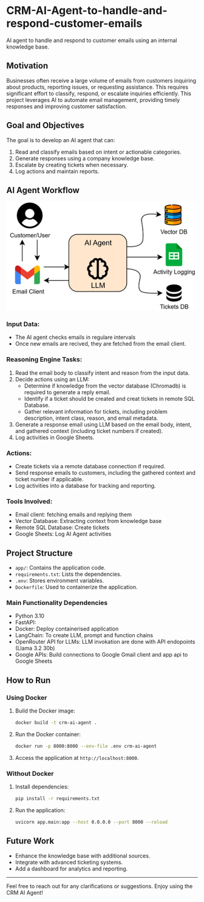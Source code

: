 # CRM-AI-Agent-to-handle-and-respond-customer-emails

AI agent to handle and respond to customer emails using an internal knowledge base.

## Motivation
Businesses often receive a large volume of emails from customers inquiring about products, reporting issues, or requesting assistance. This requires significant effort to classify, respond, or escalate inquiries efficiently. This project leverages AI to automate email management, providing timely responses and improving customer satisfaction.

## Goal and Objectives
The goal is to develop an AI agent that can:
1. Read and classify emails based on intent or actionable categories.
2. Generate responses using a company knowledge base.
3. Escalate by creating tickets when necessary.
4. Log actions and maintain reports.

## AI Agent Workflow

![AI_Agent_workflow](images/ai_agent_workflow.png)

### Input Data:
- The AI agent checks emails in regulare intervals
- Once new emails are recived, they are fetched from the email client.

### Reasoning Engine Tasks:
1. Read the email body to classify intent and reason from the input data.
2. Decide actions using an LLM:
    - Determine if knowledge from the vector database (Chromadb) is required to generate a reply email.
    - Identify if a ticket should be created and creat tickets in remote SQL Database.
    - Gather relevant information for tickets, including problem description, intent class, reason, and email metadata.
3. Generate a response email using LLM based on the email body, intent, and gathered context (including ticket numbers if created).
4. Log activities in Google Sheets.

### Actions:
- Create tickets via a remote database connection if required.
- Send response emails to customers, including the gathered context and ticket number if applicable.
- Log activities into a database for tracking and reporting.

### Tools Involved:
- Email client: fetching emails and replying them
- Vector Database:  Extracting context from knowledge base
- Remote SQL Database: Create tickets
- Google Sheets: Log AI Agent activities 

## Project Structure
- `app/`: Contains the application code.
- `requirements.txt`: Lists the dependencies.
- `.env`: Stores environment variables.
- `Dockerfile`: Used to containerize the application.

### Main Functionality Dependencies
- Python 3.10
- FastAPI: 
- Docker: Deploy containerised application
- LangChain: To create LLM, prompt and function chains
- OpenRouter API for LLMs: LLM invokation are done with API endopoints (Llama 3.2 30b)
- Google APIs: Build connections to Google Gmail client and app api to Google Sheets 

## How to Run
### Using Docker
1. Build the Docker image:
   ```bash
   docker build -t crm-ai-agent .
   ```
2. Run the Docker container:
   ```bash
   docker run -p 8000:8000 --env-file .env crm-ai-agent
   ```
3. Access the application at `http://localhost:8000`.

### Without Docker
1. Install dependencies:
   ```bash
   pip install -r requirements.txt
   ```
2. Run the application:
   ```bash
   uvicorn app.main:app --host 0.0.0.0 --port 8000 --reload
   ```

## Future Work
- Enhance the knowledge base with additional sources.
- Integrate with advanced ticketing systems.
- Add a dashboard for analytics and reporting.

---

Feel free to reach out for any clarifications or suggestions. Enjoy using the CRM AI Agent!



